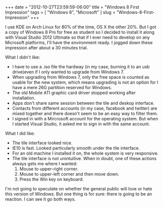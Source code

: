 +++
date = "2012-10-27T23:59:59-06:00"
title = "Windows 8 First Impression"
tags = [ "Windows 8", "Microsoft" ]
slug = "Windows-8-First-Impression"
+++

I use KDE on Arch Linux for 80% of the time, OS X the other 20%. But I
got a copy of Windows 8 Pro for free as student so I decided to install it
along with Visual Studio 2012 Ultimate so that if I ever need to develop on any
Microsoft platforms, I'll have the environment ready. I jogged down these
impression after about a 30 minutes trial.

What I didn't like:

*   I have to use a .iso file the hardway (in my case, burning it to an 
    usb drive)even if I only wanted to upgrade from Windows 7.
*   When upgrading from Windows 7, only the free space is counted as usable
    for the new system, which means upgrading is not an option for I have a
    mere 26G partition reserved for Windows.
*   The old Mobile ATI graphic card driver stopped working after installation.
*   Apps don't share same session between the tile and deskop interface.
*   Contacts from different accounts (in my case, facebook and twitter) are
    mixed together and there doesn't seem to be an easy way to filter them.
*   I signed in with a Mircrosoft account for the operating system. But when
    I started Visual Studio, it asked me to sign in with the same account.

What I did like:

*   The tile interface looked nice.
*   IE10 is fast. Looked particularly smooth under the tile interface.
*   For an old machine I installed it on, the whole system is very responsive.
*   The tile interface is not unintuitive. When in doubt, one of these actions
    always gets me where I wanted:
    1.  Mouse to upper-right corner.
    2.  Mouse to upper-left corner and then move down.
    3.  Press the Win key on keyboard.

I'm not going to speculate on whether the general public will love or hate
this version of Windows. But one thing is for sure: there is going to be an
reaction. I can see it go both ways.
